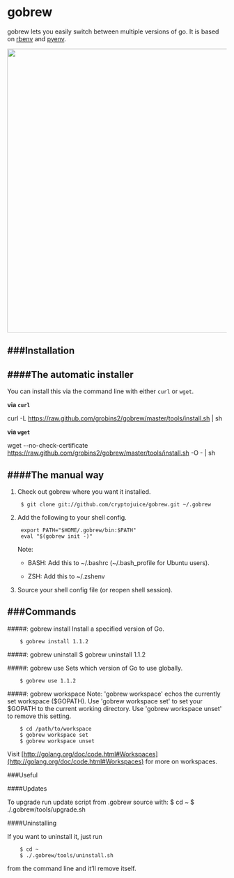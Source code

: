 gobrew
======

gobrew lets you easily switch between multiple versions of go. It is based on [rbenv](https://github.com/sstephenson/rbenv) and [pyenv](https://github.com/yyuu/pyenv).

<img src="http://i.imgur.com/MBzShbh.png" width="650">

###Installation
---------------

####The automatic installer
----------------------------

  You can install this via the command line with either `curl` or `wget`.

  __via `curl`__

  curl -L https://raw.github.com/grobins2/gobrew/master/tools/install.sh | sh

  __via `wget`__

  wget --no-check-certificate https://raw.github.com/grobins2/gobrew/master/tools/install.sh -O - | sh


####The manual way
------------------

1. Check out gobrew where you want it installed.

        $ git clone git://github.com/cryptojuice/gobrew.git ~/.gobrew

2. Add the following to your shell config.

        export PATH="$HOME/.gobrew/bin:$PATH"
        eval "$(gobrew init -)"
    Note:
    * BASH: Add this to ~/.bashrc (~/.bash_profile for Ubuntu users).

    * ZSH: Add this to ~/.zshenv

3.  Source your shell config file (or reopen shell session).

###Commands
-----------

#####: gobrew install
Install a specified version of Go.

        $ gobrew install 1.1.2

#####: gobrew uninstall
        $ gobrew uninstall 1.1.2

#####: gobrew use
Sets which version of Go to use globally.

        $ gobrew use 1.1.2

#####: gobrew workspace
Note: 'gobrew workspace' echos the currently set workspace ($GOPATH). Use 'gobrew workspace set' to set your $GOPATH to the current working directory. Use 'gobrew workspace unset' to remove this setting.

        $ cd /path/to/workspace
        $ gobrew workspace set
        $ gobrew workspace unset

Visit [http://golang.org/doc/code.html#Workspaces](http://golang.org/doc/code.html#Workspaces) for more on workspaces.

###Useful

####Updates

To upgrade run update script from .gobrew source with:
        $ cd ~
        $ ./.gobrew/tools/upgrade.sh

####Uninstalling

  If you want to uninstall it, just run

        $ cd ~
        $ ./.gobrew/tools/uninstall.sh

  from the command line and it’ll remove itself.

